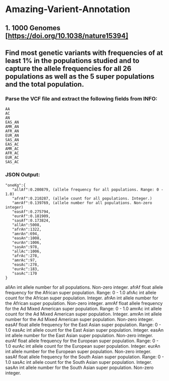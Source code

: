 # Amazing-Varient-Annotation
## 1. 1000 Genomes [https://doi.org/10.1038/nature15394]
## Find most genetic variants with frequencies of at least 1% in the populations studied and to capture the allele frequencies for all 26 populations as well as the 5 super populations and the total population.
### Parse the VCF file and extract the following fields from INFO:
```
AA
AC
AN
EAS_AN
AMR_AN
AFR_AN
EUR_AN
SAS_AN
EAS_AC
AMR_AC
AFR_AC
EUR_AC
SAS_AC
```
### JSON Output:
```
"oneKg":{
   "allAf":0.200879, (allele frequency for all populations. Range: 0 - 1.0)
   "afrAf":0.210287, (allele count for all populations. Integer.)
   "amrAf":0.139769, (allele number for all populations. Non-zero integer)
   "easAf":0.275794,
   "eurAf":0.181909,
   "sasAf":0.173824,
   "allAn":5008,
   "afrAn":1322,
   "amrAn":694,
   "easAn":1008,
   "eurAn":1006,
   "sasAn":978,
   "allAc":1006,
   "afrAc":278,
   "amrAc":97,
   "easAc":278,
   "eurAc":183,
   "sasAc":170
}
```
allAn	int	allele number for all populations. Non-zero integer.
afrAf	float	allele frequency for the African super population. Range: 0 - 1.0
afrAc	int	allele count for the African super population. Integer.
afrAn	int	allele number for the African super population. Non-zero integer.
amrAf	float	allele frequency for the Ad Mixed American super population. Range: 0 - 1.0
amrAc	int	allele count for the Ad Mixed American super population. Integer.
amrAn	int	allele number for the Ad Mixed American super population. Non-zero integer.
easAf	float	allele frequency for the East Asian super population. Range: 0 - 1.0
easAc	int	allele count for the East Asian super population. Integer.
easAn	int	allele number for the East Asian super population. Non-zero integer.
eurAf	float	allele frequency for the European super population. Range: 0 - 1.0
eurAc	int	allele count for the European super population. Integer.
eurAn	int	allele number for the European super population. Non-zero integer.
sasAf	float	allele frequency for the South Asian super population. Range: 0 - 1.0
sasAc	int	allele count for the South Asian super population. Integer.
sasAn	int	allele number for the South Asian super population. Non-zero integer.
